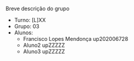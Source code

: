 Breve descrição do grupo

* Turno: [L]XX
* Grupo: 03
* Alunos:
    - Francisco Lopes Mendonça up202006728 
    - Aluno2 upZZZZZ
    - Aluno3 upZZZZZ
